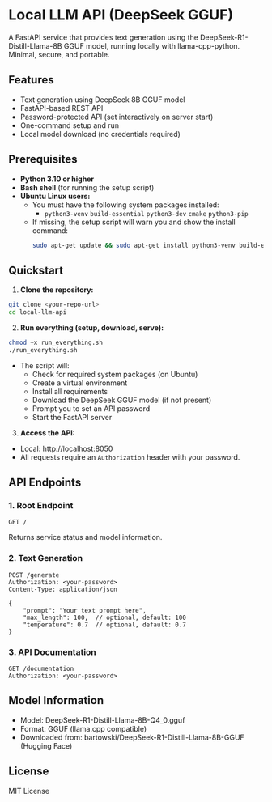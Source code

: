 # Local LLM API (DeepSeek GGUF)

A FastAPI service that provides text generation using the DeepSeek-R1-Distill-Llama-8B GGUF model, running locally with llama-cpp-python. Minimal, secure, and portable.

## Features
- Text generation using DeepSeek 8B GGUF model
- FastAPI-based REST API
- Password-protected API (set interactively on server start)
- One-command setup and run
- Local model download (no credentials required)

## Prerequisites
- **Python 3.10 or higher**
- **Bash shell** (for running the setup script)
- **Ubuntu Linux users:**
  - You must have the following system packages installed:
    - `python3-venv` `build-essential` `python3-dev` `cmake` `python3-pip`
  - If missing, the setup script will warn you and show the install command:
    ```bash
    sudo apt-get update && sudo apt-get install python3-venv build-essential python3-dev cmake python3-pip
    ```

## Quickstart

1. **Clone the repository:**
```bash
git clone <your-repo-url>
cd local-llm-api
```

2. **Run everything (setup, download, serve):**
```bash
chmod +x run_everything.sh
./run_everything.sh
```
- The script will:
  - Check for required system packages (on Ubuntu)
  - Create a virtual environment
  - Install all requirements
  - Download the DeepSeek GGUF model (if not present)
  - Prompt you to set an API password
  - Start the FastAPI server

3. **Access the API:**
- Local: http://localhost:8050
- All requests require an `Authorization` header with your password.

## API Endpoints

### 1. Root Endpoint
```http
GET /
```
Returns service status and model information.

### 2. Text Generation
```http
POST /generate
Authorization: <your-password>
Content-Type: application/json

{
    "prompt": "Your text prompt here",
    "max_length": 100,  // optional, default: 100
    "temperature": 0.7  // optional, default: 0.7
}
```

### 3. API Documentation
```http
GET /documentation
Authorization: <your-password>
```

## Model Information
- Model: DeepSeek-R1-Distill-Llama-8B-Q4_0.gguf
- Format: GGUF (llama.cpp compatible)
- Downloaded from: bartowski/DeepSeek-R1-Distill-Llama-8B-GGUF (Hugging Face)

## License
MIT License 